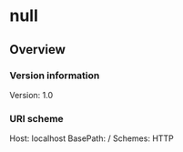 # null

## Overview
### Version information
Version: 1.0

### URI scheme
Host: localhost
BasePath: /
Schemes: HTTP

